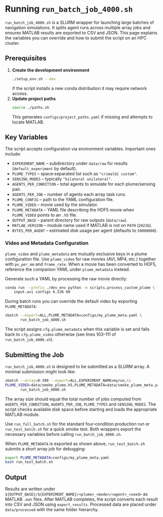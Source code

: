 # Running `run_batch_job_4000.sh`

`run_batch_job_4000.sh` is a SLURM wrapper for launching large batches of navigation simulations. It splits agent runs across multiple array jobs and ensures MATLAB results are exported to CSV and JSON. This page explains the variables you can override and how to submit the script on an HPC cluster.

## Prerequisites

1. **Create the development environment**
   ```bash
   ./setup_env.sh --dev
   ```
   If the script installs a new conda distribution it may require network access.
2. **Update project paths**
   ```bash
   source ./paths.sh
   ```
   This generates `configs/project_paths.yaml` if missing and attempts to locate MATLAB.

## Key Variables

The script accepts configuration via environment variables. Important ones include:

- `EXPERIMENT_NAME` – subdirectory under `data/raw` for results (`default_experiment` by default).
- `PLUME_TYPES` – space‑separated list such as `"crimaldi custom"`.
- `SENSING_MODES` – typically `"bilateral unilateral"`.
- `AGENTS_PER_CONDITION` – total agents to simulate for each plume/sensing pair.
- `AGENTS_PER_JOB` – number of agents each array task runs.
- `PLUME_CONFIG` – path to the YAML configuration file.
- `PLUME_VIDEO` – movie used by the simulator.
- `PLUME_METADATA` – YAML file describing the HDF5 movie when `PLUME_VIDEO`
  points to an `.h5` file.
- `OUTPUT_BASE` – parent directory for raw outputs (`data/raw`).
- `MATLAB_VERSION` – module name used if MATLAB is not on `PATH` (`2023b`).
- `BYTES_PER_AGENT` – estimated disk usage per agent (defaults to `50000000`).

### Video and Metadata Configuration

`plume_video` and `plume_metadata` are mutually exclusive keys in a
plume configuration file. Use `plume_video` for raw movies (AVI, MP4,
etc.) together with `px_per_mm` and `frame_rate`. When a movie has been
converted to HDF5, reference the companion YAML under `plume_metadata`
instead.

Generate such a YAML by processing the raw movie directly:

```bash
conda run --prefix ./dev_env python -m scripts.process_custom_plume \
    input.avi configs 6.536 60
```

During batch runs you can override the default video by exporting
`PLUME_METADATA`:

```bash
sbatch --export=ALL,PLUME_METADATA=configs/my_plume_meta.yaml \
       run_batch_job_4000.sh
```
The script assigns `cfg.plume_metadata` when this variable is set
and falls back to `cfg.plume_video` otherwise (see lines 103–111 of
`run_batch_job_4000.sh`).

## Submitting the Job

`run_batch_job_4000.sh` is designed to be submitted as a SLURM array. A minimal submission might look like:

```bash
sbatch --array=0-399 --export=ALL,EXPERIMENT_NAME=myrun,\\
PLUME_VIDEO=data/smoke_plume.h5,PLUME_METADATA=data/smoke_plume_meta.yaml \
       run_batch_job_4000.sh
```

The array size should equal the total number of jobs computed from `AGENTS_PER_CONDITION`, `AGENTS_PER_JOB`, `PLUME_TYPES` and `SENSING_MODES`. The script checks available disk space before starting and loads the appropriate MATLAB module.

Use `run_full_batch.sh` for the standard four‑condition production run or `run_test_batch.sh` for a quick smoke test. Both wrappers export the necessary variables before calling `run_batch_job_4000.sh`.

When `PLUME_METADATA` is exported as shown above, `run_test_batch.sh` submits a short array job for debugging:

```bash
export PLUME_METADATA=configs/my_plume_meta.yaml
bash run_test_batch.sh
```

## Output

Results are written under `${OUTPUT_BASE}/${EXPERIMENT_NAME}/<plume>_<mode>/<agent>_<seed>` as MATLAB `.mat` files. After MATLAB completes, the script converts each result into CSV and JSON using `export_results`. Processed data are placed under `data/processed` with the same folder hierarchy.

